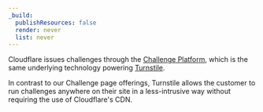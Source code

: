 ```yaml
---
_build:
  publishResources: false
  render: never
  list: never
---
```


Cloudflare issues challenges through the [Challenge Platform](/waf/reference/cloudflare-challenges/), which is the same underlying technology powering [Turnstile](/turnstile/).

In contrast to our Challenge page offerings, Turnstile allows the customer to run challenges anywhere on their site in a less-intrusive way without requiring the use of Cloudflare's CDN.
